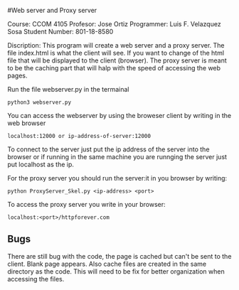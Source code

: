 #Web server and Proxy server

Course: CCOM 4105
Profesor: Jose Ortiz
Programmer: Luis F. Velazquez Sosa
Student Number: 801-18-8580

Discription: This program will create a web server and a proxy server. The file index.html is what the client will see. If you want to change of the html file that will be displayed to the client (browser). The proxy server is meant to be the caching part that will halp with the speed of accessing the web pages.



Run the file webserver.py in the termainal 

    python3 webserver.py

You can access the webserver by using the broweser client by writing in the web browser 

    localhost:12000 or ip-address-of-server:12000

To connect to the server just put the ip address of the server into the  browser or if running in the same machine you are runnging the server just put localhost as the ip.


For the proxy server you should run the server:it in you browser by writing:

    python ProxyServer_Skel.py <ip-address> <port>

To access the proxy server you write in your browser:

    localhost:<port>/httpforever.com

Bugs
-------------------------------------------------------------------------------------------
There are still bug with the code, the page is cached but can't be sent to the client. Blank page appears.
Also cache files are created in the same directory as the code. This will need to be fix for better organization when accessing the files.